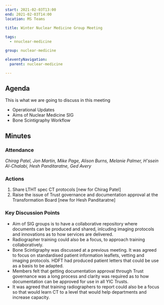 ```yaml
---
start: 2021-02-03T13:00
end: 2021-02-03T14:00
location: MS Teams
 
title: Winter Nuclear Medicine Group Meeting

tags:
  - nnuclear-medicine

group: nuclear-medicine

eleventyNavigation:
  parent: nuclear-medicine

---
```


## Agenda

This is what we are going to discuss in this meeting

* Operational Updates
* Aims of Nuclear Medicine SIG
* Bone Scintigraphy Workflow 

## Minutes

### Attendance
_Chirag Patel, Jon Martin, Mike Page, Alison Burns, Melanie Palmer, H'ssein Al-Chalabi, Hesh Panditaratne, Ged Avery_
    
### Actions

1. Share LTHT spec CT protocols [new for Chirag Patel]
2. Raise the issue of Trust governance and documentation approval at the Transformation Board [new for Hesh Panditaratne]
    
### Key Discussion Points

* Aim of SIG groups is to have a collaborative repository where documents can be produced and shared, inlcuding imaging protocols and innovations as to how services are delivered.
* Radiographer training could also be a focus, to approach training collaboratively.
* Bone Scintigraphy was discussed at a previous meeting. It was agreed to focus on standardised patient information leaflets, vetting and imaging protocols. HDFT had produced patient letters that could be use as a basis to be adapted.
* Members felt that getting documentation approval through Trust governance was a long process and clarity was required as to how documentation can be approved for use in all YIC Trusts.
* It was agreed that training radiographers to report could also be a focus so that would learn CT to a level that would help departments and increase capacity.

